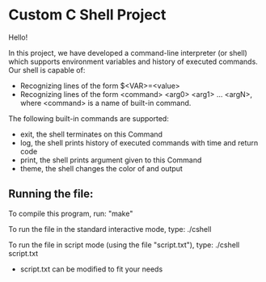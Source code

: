 # Custom C Shell Project

Hello!

In this project, we have developed a command-line interpreter (or shell) which supports environment variables and history of executed commands. Our shell is capable of:
- Recognizing lines of the form $\<VAR>=\<value>
- Recognizing lines of the form \<command> \<arg0> \<arg1> … \<argN>, where \<command> is a name of built-in command.

The following built-in commands are supported:
- exit, the shell terminates on this Command
- log, the shell prints history of executed commands with time and return code
- print, the shell prints argument given to this Command
- theme, the shell changes the color of and output

## Running the file: 
To compile this program, run:
"make"

To run the file in the standard interactive mode, type:
./cshell

To run the file in script mode (using the file "script.txt"), type:
./cshell script.txt
- script.txt can be modified to fit your needs

